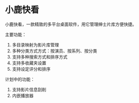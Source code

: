 # 小鹿快看

小鹿快看，一款精致的多平台桌面软件，用它管理绅士片库方便快捷。

主要功能：
1. 多目录映射为影片库管理
2. 多种分类方式方式：按演员、按系列、按分类
3. 支持多种搜索方式和排序方式
4. 支持多收藏夹设置
5. 支持设定评分和排序

计划中的功能：
1. 支持影片信息刮削
2. 内嵌播放器



